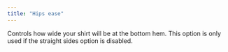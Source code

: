 ```yaml
---
title: "Hips ease"
---
```


Controls how wide your shirt will be at the bottom hem. This option is only used if the straight sides option is disabled.

